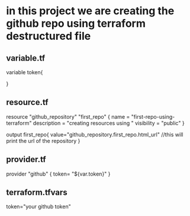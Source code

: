 
# in this project we are creating the github repo using terraform destructured file

## variable.tf
variable token{
    
}

## resource.tf
resource "github_repository" "first_repo" {
  name        = "first-repo-using-terraform"
  description = "creating resources using "
  visibility = "public"
}

output first_repo{
  value="github_repository.first_repo.html_url"   //this will print the  url of the repository
}


## provider.tf
provider "github" {
  token= "${var.token}"
}

## terraform.tfvars

token="your github token"





